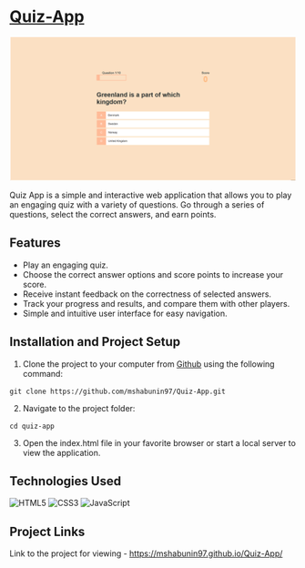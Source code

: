 # [Quiz-App](https://mshabunin97.github.io/Quiz-App/)

![Quiz](img/Quiz-app.png)

Quiz App is a simple and interactive web application that allows you to play an engaging quiz with a variety of questions. Go through a series of questions, select the correct answers, and earn points.

## Features 
* Play an engaging quiz.
* Choose the correct answer options and score points to increase your score.
* Receive instant feedback on the correctness of selected answers.
* Track your progress and results, and compare them with other players.
* Simple and intuitive user interface for easy navigation.

## Installation and Project Setup

1. Clone the project to your computer from [Github](https://github.com/mshabunin97/Quiz-App) using the following command:
```
git clone https://github.com/mshabunin97/Quiz-App.git
```
2. Navigate to the project folder:
```
cd quiz-app
```
3. Open the index.html file in your favorite browser or start a local server to view the application.

## Technologies Used

![HTML5](https://img.shields.io/badge/-HTML5-e34f26?logo=html5&logoColor=white)
![CSS3](https://img.shields.io/badge/-CSS3-1572b6?logo=css3&logoColor=white)
![JavaScript](https://img.shields.io/badge/-JavaScript-f7df1e?logo=javaScript&logoColor=black)


## Project Links

Link to the project for viewing - https://mshabunin97.github.io/Quiz-App/

